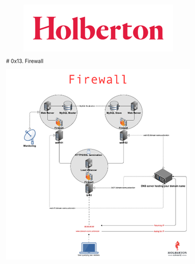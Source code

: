 <p align="center"><img src="https://github.com/facu2279/holberton-system_engineering-devops/blob/master/0x08-networking_basics_2/holberton-logo.png"/></p>
# 0x13. Firewall
<p align="center"><img src="https://github.com/facu2279/holberton-system_engineering-devops/blob/master/0x13-firewall/firewall.png"/></p>